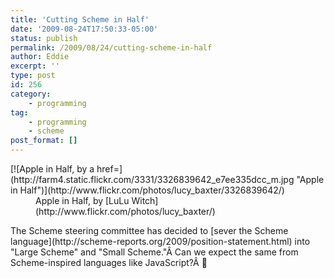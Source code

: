 ```yaml
---
title: 'Cutting Scheme in Half'
date: '2009-08-24T17:50:33-05:00'
status: publish
permalink: /2009/08/24/cutting-scheme-in-half
author: Eddie
excerpt: ''
type: post
id: 256
category:
    - programming
tag:
    - programming
    - scheme
post_format: []
---
```

<div class="mceTemp" style="text-align: left;"><dl class="wp-caption alignright"><dt class="wp-caption-dt">[![Apple in Half, by a href=](http://farm4.static.flickr.com/3331/3326839642_e7ee335dcc_m.jpg "Apple in Half")](http://www.flickr.com/photos/lucy_baxter/3326839642/)</dt><dd class="wp-caption-dd">Apple in Half, by [LuLu Witch](http://www.flickr.com/photos/lucy_baxter/)</dd></dl></div>The Scheme steering committee has decided to [sever the Scheme language](http://scheme-reports.org/2009/position-statement.html) into "Large Scheme" and "Small Scheme."Â Can we expect the same from Scheme-inspired languages like JavaScript?Â 🙂